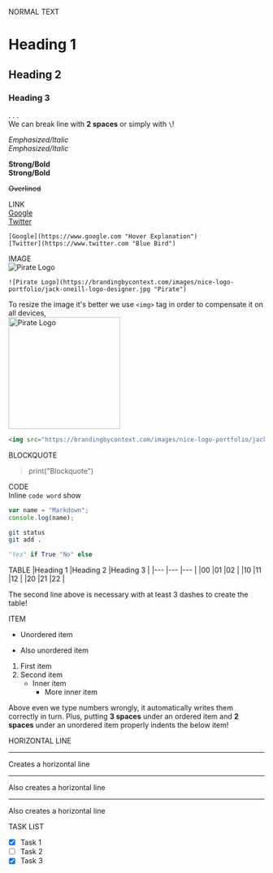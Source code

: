 NORMAL TEXT
# Heading 1
## Heading 2
### Heading 3
.
.
.\
We can break line with **2 spaces** or simply with `\`!

*Emphasized/Italic*\
_Emphasized/Italic_

**Strong/Bold**\
__Strong/Bold__

~~Overlined~~

LINK\
[Google](https://www.google.com "Hover Explanation")\
[Twitter](https://www.twitter.com "Blue Bird")
```
[Google](https://www.google.com "Hover Explanation")
[Twitter](https://www.twitter.com "Blue Bird")

```

IMAGE\
![Pirate Logo](https://brandingbycontext.com/images/nice-logo-portfolio/jack-oneill-logo-designer.jpg "Pirate")
```
![Pirate Logo](https://brandingbycontext.com/images/nice-logo-portfolio/jack-oneill-logo-designer.jpg "Pirate")
```

To resize the image it's better we use `<img>` tag in order to compensate it on all devices,\
<img src="https://brandingbycontext.com/images/nice-logo-portfolio/jack-oneill-logo-designer.jpg" alt="Pirate Logo" title="Pirate" width="220" height="220">
```html
<img src="https://brandingbycontext.com/images/nice-logo-portfolio/jack-oneill-logo-designer.jpg" alt="Pirate Logo" title="Pirate" width="220" height="220">
```

BLOCKQUOTE
>print("Blockquote")

CODE\
Inline `code word` show

```javascript
var name = "Markdown";
console.log(name);
```

```bash
git status
git add .
```

```python
"Yes" if True "No" else
```

TABLE
|Heading 1 |Heading 2 |Heading 3 |
|--- |--- |--- |
|00 |01 |02 |
|10 |11 |12 |
|20 |21 |22 |

The second line above is necessary with at least 3 dashes to create the table!

ITEM
- Unordered item
* Also unordered item

1. First item
1. Second item
   - Inner item
     - More inner item

Above even we type numbers wrongly, it automatically writes them correctly in turn. Plus, putting **3 spaces** under an ordered item and **2 spaces** under an unordered item properly indents the below item!

HORIZONTAL LINE
***
Creates a horizontal line

---
Also creates a horizontal line

___
Also creates a horizontal line

TASK LIST
* [x] Task 1
* [ ] Task 2
* [x] Task 3